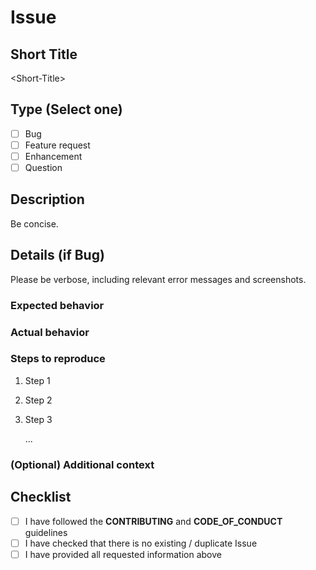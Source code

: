 # Issue

## Short Title

\<Short-Title\>

## Type (Select one)

* [ ] Bug
* [ ] Feature request
* [ ] Enhancement
* [ ] Question

## Description

Be concise.

## Details (if Bug)

Please be verbose, including relevant error messages and screenshots.

### Expected behavior

### Actual behavior

### Steps to reproduce

1. Step 1
2. Step 2
3. Step 3

   ...

### (Optional) Additional context

## Checklist

* [ ] I have followed the **CONTRIBUTING** and **CODE_OF_CONDUCT** guidelines
* [ ] I have checked that there is no existing / duplicate Issue
* [ ] I have provided all requested information above
